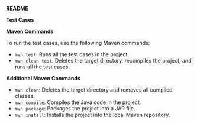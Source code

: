 **README**

**Test Cases**

**Maven Commands**

To run the test cases, use the following Maven commands:

* `mvn test`: Runs all the test cases in the project.
* `mvn clean test`: Deletes the target directory, recompiles the project, and runs all the test cases.

**Additional Maven Commands**

* `mvn clean`: Deletes the target directory and removes all compiled classes.
* `mvn compile`: Compiles the Java code in the project.
* `mvn package`: Packages the project into a JAR file.
* `mvn install`: Installs the project into the local Maven repository.
